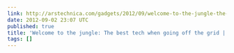 ```yaml
---
link: http://arstechnica.com/gadgets/2012/09/welcome-to-the-jungle-the-best-tech-when-going-off-the-grid/
date: 2012-09-02 23:07 UTC
published: true
title: 'Welcome to the jungle: The best tech when going off the grid | Ars Technica'
tags: []
---
```




